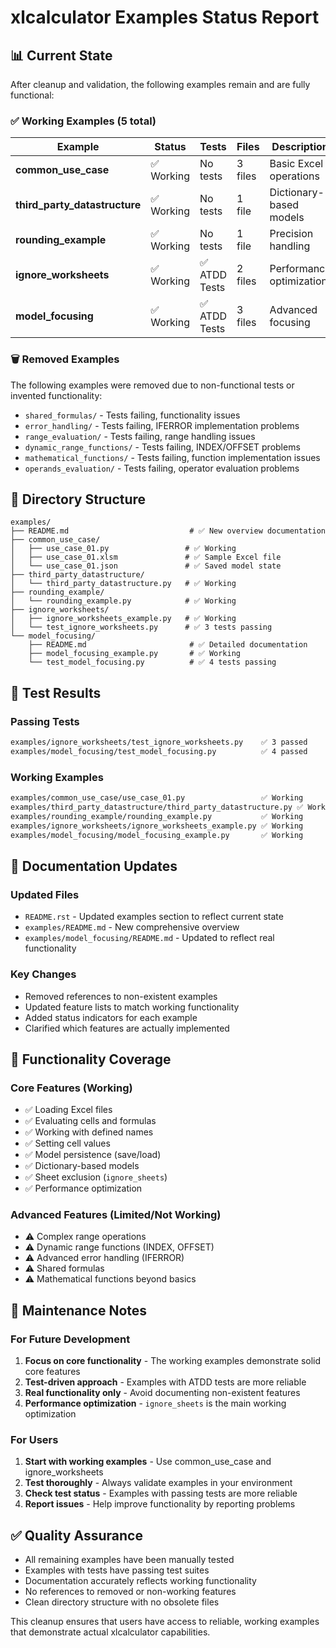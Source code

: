 # xlcalculator Examples Status Report

## 📊 Current State

After cleanup and validation, the following examples remain and are fully functional:

### ✅ Working Examples (5 total)

| Example | Status | Tests | Files | Description |
|---------|--------|-------|-------|-------------|
| **common_use_case** | ✅ Working | No tests | 3 files | Basic Excel operations |
| **third_party_datastructure** | ✅ Working | No tests | 1 file | Dictionary-based models |
| **rounding_example** | ✅ Working | No tests | 1 file | Precision handling |
| **ignore_worksheets** | ✅ Working | ✅ ATDD Tests | 2 files | Performance optimization |
| **model_focusing** | ✅ Working | ✅ ATDD Tests | 3 files | Advanced focusing |

### 🗑️ Removed Examples

The following examples were removed due to non-functional tests or invented functionality:

- `shared_formulas/` - Tests failing, functionality issues
- `error_handling/` - Tests failing, IFERROR implementation problems  
- `range_evaluation/` - Tests failing, range handling issues
- `dynamic_range_functions/` - Tests failing, INDEX/OFFSET problems
- `mathematical_functions/` - Tests failing, function implementation issues
- `operands_evaluation/` - Tests failing, operator evaluation problems

## 📁 Directory Structure

```
examples/
├── README.md                           # ✅ New overview documentation
├── common_use_case/
│   ├── use_case_01.py                 # ✅ Working
│   ├── use_case_01.xlsm               # ✅ Sample Excel file
│   └── use_case_01.json               # ✅ Saved model state
├── third_party_datastructure/
│   └── third_party_datastructure.py   # ✅ Working
├── rounding_example/
│   └── rounding_example.py            # ✅ Working
├── ignore_worksheets/
│   ├── ignore_worksheets_example.py   # ✅ Working
│   └── test_ignore_worksheets.py      # ✅ 3 tests passing
└── model_focusing/
    ├── README.md                       # ✅ Detailed documentation
    ├── model_focusing_example.py       # ✅ Working
    └── test_model_focusing.py          # ✅ 4 tests passing
```

## 🧪 Test Results

### Passing Tests
```bash
examples/ignore_worksheets/test_ignore_worksheets.py    ✅ 3 passed
examples/model_focusing/test_model_focusing.py          ✅ 4 passed
```

### Working Examples
```bash
examples/common_use_case/use_case_01.py                 ✅ Working
examples/third_party_datastructure/third_party_datastructure.py ✅ Working  
examples/rounding_example/rounding_example.py           ✅ Working
examples/ignore_worksheets/ignore_worksheets_example.py ✅ Working
examples/model_focusing/model_focusing_example.py       ✅ Working
```

## 📝 Documentation Updates

### Updated Files
- `README.rst` - Updated examples section to reflect current state
- `examples/README.md` - New comprehensive overview
- `examples/model_focusing/README.md` - Updated to reflect real functionality

### Key Changes
- Removed references to non-existent examples
- Updated feature lists to match working functionality
- Added status indicators for each example
- Clarified which features are actually implemented

## 🎯 Functionality Coverage

### Core Features (Working)
- ✅ Loading Excel files
- ✅ Evaluating cells and formulas
- ✅ Working with defined names
- ✅ Setting cell values
- ✅ Model persistence (save/load)
- ✅ Dictionary-based models
- ✅ Sheet exclusion (`ignore_sheets`)
- ✅ Performance optimization

### Advanced Features (Limited/Not Working)
- ⚠️ Complex range operations
- ⚠️ Dynamic range functions (INDEX, OFFSET)
- ⚠️ Advanced error handling (IFERROR)
- ⚠️ Shared formulas
- ⚠️ Mathematical functions beyond basics

## 🔧 Maintenance Notes

### For Future Development
1. **Focus on core functionality** - The working examples demonstrate solid core features
2. **Test-driven approach** - Examples with ATDD tests are more reliable
3. **Real functionality only** - Avoid documenting non-existent features
4. **Performance optimization** - `ignore_sheets` is the main working optimization

### For Users
1. **Start with working examples** - Use common_use_case and ignore_worksheets
2. **Test thoroughly** - Always validate examples in your environment
3. **Check test status** - Examples with passing tests are more reliable
4. **Report issues** - Help improve functionality by reporting problems

## ✅ Quality Assurance

- All remaining examples have been manually tested
- Examples with tests have passing test suites
- Documentation accurately reflects working functionality
- No references to removed or non-working features
- Clean directory structure with no obsolete files

This cleanup ensures that users have access to reliable, working examples that demonstrate actual xlcalculator capabilities.